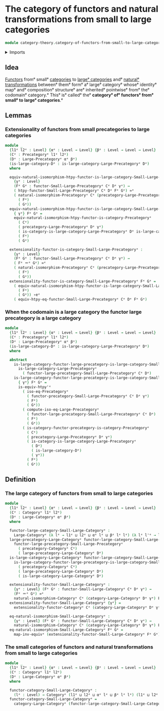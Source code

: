 # The category of functors and natural transformations from small to large categories

```agda
module category-theory.category-of-functors-from-small-to-large-categoriesᵉ where
```

<details><summary>Imports</summary>

```agda
open import category-theory.categoriesᵉ
open import category-theory.category-of-functorsᵉ
open import category-theory.functors-from-small-to-large-categoriesᵉ
open import category-theory.functors-from-small-to-large-precategoriesᵉ
open import category-theory.isomorphisms-in-large-precategoriesᵉ
open import category-theory.isomorphisms-in-precategoriesᵉ
open import category-theory.large-categoriesᵉ
open import category-theory.large-precategoriesᵉ
open import category-theory.natural-isomorphisms-functors-categoriesᵉ
open import category-theory.natural-isomorphisms-functors-precategoriesᵉ
open import category-theory.precategoriesᵉ
open import category-theory.precategory-of-functors-from-small-to-large-precategoriesᵉ

open import foundation.equivalencesᵉ
open import foundation.identity-typesᵉ
open import foundation.universe-levelsᵉ
```

</details>

## Idea

[Functors](category-theory.functors-from-small-to-large-categories.mdᵉ) fromᵉ
smallᵉ [categories](category-theory.categories.mdᵉ) to
[largeᵉ categories](category-theory.large-categories.mdᵉ) andᵉ
[naturalᵉ transformations](category-theory.natural-transformations-functors-from-small-to-large-precategories.mdᵉ)
betweenᵉ themᵉ formᵉ aᵉ largeᵉ categoryᵉ whoseᵉ identityᵉ mapᵉ andᵉ compositionᵉ structureᵉ
areᵉ inheritedᵉ pointwiseᵉ fromᵉ theᵉ codomainᵉ category.ᵉ Thisᵉ isᵉ calledᵉ theᵉ
**categoryᵉ ofᵉ functorsᵉ fromᵉ smallᵉ to largeᵉ categories**.ᵉ

## Lemmas

### Extensionality of functors from small precategories to large categories

```agda
module _
  {l1ᵉ l2ᵉ : Level} {αᵉ : Level → Level} {βᵉ : Level → Level → Level}
  (Cᵉ : Precategoryᵉ l1ᵉ l2ᵉ)
  (Dᵉ : Large-Precategoryᵉ αᵉ βᵉ)
  (is-large-category-Dᵉ : is-large-category-Large-Precategoryᵉ Dᵉ)
  where

  equiv-natural-isomorphism-htpy-functor-is-large-category-Small-Large-Precategoryᵉ :
    {γᵉ : Level}
    (Fᵉ Gᵉ : functor-Small-Large-Precategoryᵉ Cᵉ Dᵉ γᵉ) →
    ( htpy-functor-Small-Large-Precategoryᵉ Cᵉ Dᵉ Fᵉ Gᵉ) ≃ᵉ
    ( natural-isomorphism-Precategoryᵉ Cᵉ (precategory-Large-Precategoryᵉ Dᵉ γᵉ)
      ( Fᵉ)
      ( Gᵉ))
  equiv-natural-isomorphism-htpy-functor-is-large-category-Small-Large-Precategoryᵉ
    { γᵉ} Fᵉ Gᵉ =
    equiv-natural-isomorphism-htpy-functor-is-category-Precategoryᵉ
      ( Cᵉ)
      ( precategory-Large-Precategoryᵉ Dᵉ γᵉ)
      ( is-category-is-large-category-Large-Precategoryᵉ Dᵉ is-large-category-Dᵉ γᵉ)
      ( Fᵉ)
      ( Gᵉ)

  extensionality-functor-is-category-Small-Large-Precategoryᵉ :
    {γᵉ : Level}
    (Fᵉ Gᵉ : functor-Small-Large-Precategoryᵉ Cᵉ Dᵉ γᵉ) →
    ( Fᵉ ＝ᵉ Gᵉ) ≃ᵉ
    ( natural-isomorphism-Precategoryᵉ Cᵉ (precategory-Large-Precategoryᵉ Dᵉ γᵉ)
      ( Fᵉ)
      ( Gᵉ))
  extensionality-functor-is-category-Small-Large-Precategoryᵉ Fᵉ Gᵉ =
    ( equiv-natural-isomorphism-htpy-functor-is-large-category-Small-Large-Precategoryᵉ
      ( Fᵉ)
      ( Gᵉ)) ∘eᵉ
    ( equiv-htpy-eq-functor-Small-Large-Precategoryᵉ Cᵉ Dᵉ Fᵉ Gᵉ)
```

### When the codomain is a large category the functor large precategory is a large category

```agda
module _
  {l1ᵉ l2ᵉ : Level} {αᵉ : Level → Level} {βᵉ : Level → Level → Level}
  (Cᵉ : Precategoryᵉ l1ᵉ l2ᵉ)
  (Dᵉ : Large-Precategoryᵉ αᵉ βᵉ)
  (is-large-category-Dᵉ : is-large-category-Large-Precategoryᵉ Dᵉ)
  where

  abstract
    is-large-category-functor-large-precategory-is-large-category-Small-Large-Precategoryᵉ :
      is-large-category-Large-Precategoryᵉ
        ( functor-large-precategory-Small-Large-Precategoryᵉ Cᵉ Dᵉ)
    is-large-category-functor-large-precategory-is-large-category-Small-Large-Precategoryᵉ
      { γᵉ} Fᵉ Gᵉ =
      is-equiv-htpy'ᵉ
        ( iso-eq-Precategoryᵉ
          ( functor-precategory-Small-Large-Precategoryᵉ Cᵉ Dᵉ γᵉ)
          ( Fᵉ)
          ( Gᵉ))
        ( compute-iso-eq-Large-Precategoryᵉ
          ( functor-large-precategory-Small-Large-Precategoryᵉ Cᵉ Dᵉ)
          ( Fᵉ)
          ( Gᵉ))
        ( is-category-functor-precategory-is-category-Precategoryᵉ
          ( Cᵉ)
          ( precategory-Large-Precategoryᵉ Dᵉ γᵉ)
          ( is-category-is-large-category-Large-Precategoryᵉ
            ( Dᵉ)
            ( is-large-category-Dᵉ)
            ( γᵉ))
          ( Fᵉ)
          ( Gᵉ))
```

## Definition

### The large category of functors from small to large categories

```agda
module _
  {l1ᵉ l2ᵉ : Level} {αᵉ : Level → Level} {βᵉ : Level → Level → Level}
  (Cᵉ : Categoryᵉ l1ᵉ l2ᵉ)
  (Dᵉ : Large-Categoryᵉ αᵉ βᵉ)
  where

  functor-large-category-Small-Large-Categoryᵉ :
    Large-Categoryᵉ (λ lᵉ → l1ᵉ ⊔ l2ᵉ ⊔ αᵉ lᵉ ⊔ βᵉ lᵉ lᵉ) (λ lᵉ l'ᵉ → l1ᵉ ⊔ l2ᵉ ⊔ βᵉ lᵉ l'ᵉ)
  large-precategory-Large-Categoryᵉ functor-large-category-Small-Large-Categoryᵉ =
    functor-large-precategory-Small-Large-Precategoryᵉ
      ( precategory-Categoryᵉ Cᵉ)
      ( large-precategory-Large-Categoryᵉ Dᵉ)
  is-large-category-Large-Categoryᵉ functor-large-category-Small-Large-Categoryᵉ =
    is-large-category-functor-large-precategory-is-large-category-Small-Large-Precategoryᵉ
      ( precategory-Categoryᵉ Cᵉ)
      ( large-precategory-Large-Categoryᵉ Dᵉ)
      ( is-large-category-Large-Categoryᵉ Dᵉ)

  extensionality-functor-Small-Large-Categoryᵉ :
    {γᵉ : Level} (Fᵉ Gᵉ : functor-Small-Large-Categoryᵉ Cᵉ Dᵉ γᵉ) →
    (Fᵉ ＝ᵉ Gᵉ) ≃ᵉ
    natural-isomorphism-Categoryᵉ Cᵉ (category-Large-Categoryᵉ Dᵉ γᵉ) Fᵉ Gᵉ
  extensionality-functor-Small-Large-Categoryᵉ {γᵉ} =
    extensionality-functor-Categoryᵉ Cᵉ (category-Large-Categoryᵉ Dᵉ γᵉ)

  eq-natural-isomorphism-Small-Large-Categoryᵉ :
    {γᵉ : Level} (Fᵉ Gᵉ : functor-Small-Large-Categoryᵉ Cᵉ Dᵉ γᵉ) →
    natural-isomorphism-Categoryᵉ Cᵉ (category-Large-Categoryᵉ Dᵉ γᵉ) Fᵉ Gᵉ → Fᵉ ＝ᵉ Gᵉ
  eq-natural-isomorphism-Small-Large-Categoryᵉ Fᵉ Gᵉ =
    map-inv-equivᵉ (extensionality-functor-Small-Large-Categoryᵉ Fᵉ Gᵉ)
```

### The small categories of functors and natural transformations from small to large categories

```agda
module _
  {l1ᵉ l2ᵉ : Level} {αᵉ : Level → Level} {βᵉ : Level → Level → Level}
  (Cᵉ : Categoryᵉ l1ᵉ l2ᵉ)
  (Dᵉ : Large-Categoryᵉ αᵉ βᵉ)
  where

  functor-category-Small-Large-Categoryᵉ :
    (lᵉ : Level) → Categoryᵉ (l1ᵉ ⊔ l2ᵉ ⊔ αᵉ lᵉ ⊔ βᵉ lᵉ lᵉ) (l1ᵉ ⊔ l2ᵉ ⊔ βᵉ lᵉ lᵉ)
  functor-category-Small-Large-Categoryᵉ =
    category-Large-Categoryᵉ (functor-large-category-Small-Large-Categoryᵉ Cᵉ Dᵉ)
```